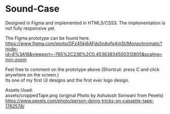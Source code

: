 # Sound-Case
Designed in Figma and implemented in HTML5/CSS3. The implementation is not fully responsive yet.

The Figma prototype can be found here.
https://www.figma.com/proto/GFz45kj6AFds5nAofq4mSt/Monochromatic?node-id=8%3A16&viewport=-765%2C236%2C0.45363834500312805&scaling=min-zoom

Feel free to comment on the prototype above.(Shortcut: press C and click anywhere on the screen.)   
Its one of my first UI designs and the first ever logo design.

Assets Used:     
assets/croppedTape.png (original Photo by Ashutosh Sonwani from Pexels)          
https://www.pexels.com/photo/person-doing-tricks-on-cassette-tape-1762578/
